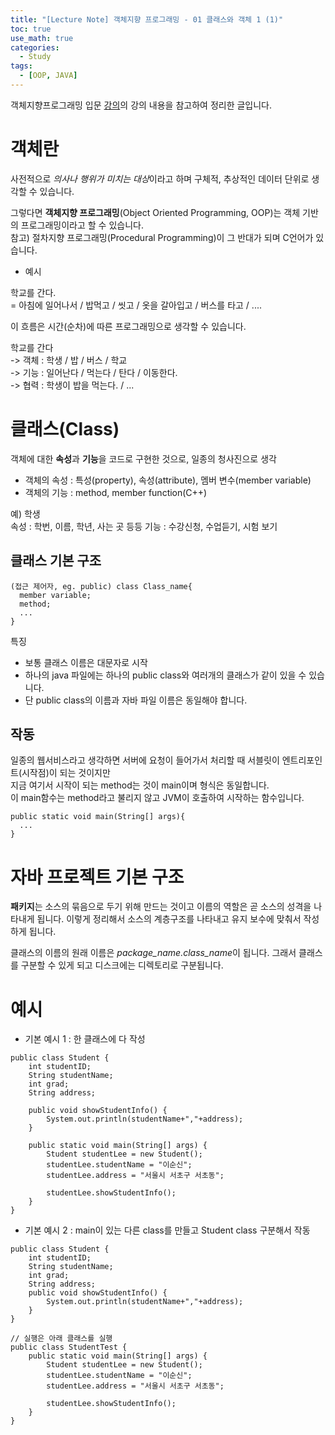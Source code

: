```yaml
---
title: "[Lecture Note] 객체지향 프로그래밍 - 01 클래스와 객체 1 (1)"
toc: true
use_math: true
categories:
  - Study
tags:
  - [OOP, JAVA]
---
```


객체지향프로그래밍 입문 [강의](https://www.inflearn.com/course/%EC%9E%90%EB%B0%94-%ED%94%84%EB%A1%9C%EA%B7%B8%EB%9E%98%EB%B0%8D-%EC%9E%85%EB%AC%B8/dashboard)의 강의 내용을 참고하여 정리한 글입니다.



# 객체란

사전적으로 *의사나 행위가 미치는 대상*이라고 하며 구체적, 추상적인 데이터 단위로 생각할 수 있습니다.

그렇다면 **객체지향 프로그래밍**(Object Oriented Programming, OOP)는 객체 기반의 프로그래밍이라고 할 수 있습니다.<br>
참고) 절차지향 프로그래밍(Procedural Programming)이 그 반대가 되며 C언어가 있습니다.

- 예시

학교를 간다. <br>
= 아침에 일어나서 / 밥먹고 / 씻고 / 옷을 갈아입고 / 버스를 타고 / ....

이 흐름은 시간(순차)에 따른 프로그래밍으로 생각할 수 있습니다.

학교를 간다<br>
-> 객체 : 학생 / 밥 / 버스 / 학교 <br>
-> 기능 : 일어난다 / 먹는다 / 탄다 / 이동한다.<br>
-> 협력 : 학생이 밥을 먹는다. / ...


# 클래스(Class)

객체에 대한 **속성**과 **기능**을 코드로 구현한 것으로, 일종의 청사진으로 생각

- 객체의 속성 : 특성(property), 속성(attribute), 멤버 변수(member variable)
- 객체의 기능 : method, member function(C++)

예) 학생 <br>
속성 : 학번, 이름, 학년, 사는 곳 등등
기능 : 수강신청, 수업듣기, 시험 보기

## 클래스 기본 구조

```
(접근 제어자, eg. public) class Class_name{
  member variable;
  method;
  ...
}
```

특징
- 보통 클래스 이름은 대문자로 시작
- 하나의 java 파일에는 하나의 public class와 여러개의 클래스가 같이 있을 수 있습니다.
- 단 public class의 이름과 자바 파일 이름은 동일해야 합니다.


 ## 작동

 일종의 웹서비스라고 생각하면 서버에 요청이 들어가서 처리할 때 서블릿이 엔트리포인트(시작점)이 되는 것이지만<br>
 지금 여기서 시작이 되는 method는 것이 main이며 형식은 동일합니다.<br>
 이 main함수는 method라고 불리지 않고 JVM이 호출하여 시작하는 함수입니다.

 ```
 public static void main(String[] args){
   ...
 }
 ```

# 자바 프로젝트 기본 구조

**패키지**는 소스의 묶음으로 두기 위해 만드는 것이고 이름의 역할은 곧 소스의 성격을 나타내게 됩니다. 이렇게 정리해서 소스의 계층구조를 나타내고 유지 보수에 맞춰서 작성하게 됩니다.

클래스의 이름의 원래 이름은 *package_name.class_name*이 됩니다. 그래서 클래스를 구분할 수 있게 되고 디스크에는 디렉토리로 구분됩니다.



# 예시

- 기본 예시 1 : 한 클래스에 다 작성

```
public class Student {
	int studentID;
	String studentName;
	int grad;
	String address;
	
	public void showStudentInfo() {
		System.out.println(studentName+","+address);
	}
	
	public static void main(String[] args) {
		Student studentLee = new Student();
		studentLee.studentName = "이순신";
		studentLee.address = "서울시 서초구 서초동";
		
		studentLee.showStudentInfo();
	}
}
```

- 기본 예시 2 : main이 있는 다른 class를 만들고 Student class 구분해서 작동

```
public class Student {
	int studentID;
	String studentName;
	int grad;
	String address;
	public void showStudentInfo() {
		System.out.println(studentName+","+address);
	}
}

// 실행은 아래 클래스를 실행
public class StudentTest {
	public static void main(String[] args) {
		Student studentLee = new Student();
		studentLee.studentName = "이순신";
		studentLee.address = "서울시 서초구 서초동";
		
		studentLee.showStudentInfo();
	}
}

```
